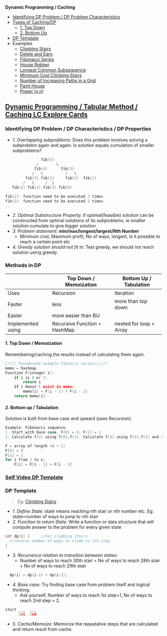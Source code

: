 **Dynamic Programming / Caching**
- [Identifying DP Problem / DP Problem Characteristics](#i)
- [Types of Caching/DP](#t)
  - [1. Top Down](#td)
  - [2. Bottom Up](#bu)
- [DP Template](#tem)
- Examples
  - [Climbing Stairs](/DS_Questions/Questions/Permutation_Combination/No_of_Ways_to_Climb_ith_Stairs_1or2Steps.md)
  - [Delete and Earn](/DS_Questions/Questions/Number/Delete_and_Earn_or_Max_Gains.md)
  - [Fibonacci Series](/DS_Questions/Questions/Number/Fibonacci_Number.md)
  - [House Robber](/DS_Questions/Questions/vectors_arrays/Find_Search_Count/Find/Unsorted/Maximum/Max_Sum_Money_House_Robber.md)
  - [Longest Common Subsequence](/DS_Questions/Questions/Strings/SubString_SubSequence/Longest_Common_SubSequence_in_2_strings.md)
  - [Minimum Cost Climbing Stairs](/DS_Questions/Questions/Number/Minimum_Cost_Climbing_Stairs.md)
  - [Number of Increasing Paths in a Grid](DS_Questions/Questions/vectors_arrays/2d-grid/Find_Search_Count/Number_of_Increasing_Paths_in_a_Grid.md)
  - [Paint House](/DS_Questions/Questions/vectors_arrays/Find_Search_Count/Find/Unsorted/Minimum/Paint_House.md)
  - [Power (x,n)](/DS_Questions/Questions/Random/Power/Power_x_to_n.md)


## [Dynamic Programming / Tabular Method / Caching LC Explore Cards](https://leetcode.com/explore/featured/card/dynamic-programming/630/an-introduction-to-dynamic-programming/4034/)
<a name=i></a>
### Identifying DP Problem / DP Characteristics / DP Properties
- _1. Overlapping subproblems:_ Does this problem involves solving a subproblem again and again. Is solution equals cumulation of smaller subproblems?
```c
                fib(5)
              /        \ 
             fib(4)      fib(3)
            /   \          /   \   
         fib(3) fib(2)     fib(2)  fib(1)
        /   \     /  \
   fib(2) fib(1) fib(1) fib(0) 

fib(2): function need to be executed 3 times
fib(2): function need to be executed 2 times
..
```
- _2. Optimal Substructure Property:_ if optimal(feasible) solution can be constructed from optimal solutions of its subproblems. ie smaller solution cumulate to give bigger solution.
- _3. Problem statement:_ **min/max/longest/largest/Nth Number**
  - Minimum cost, Maximum profit, No of ways, longest, Is it possible to reach a certain point etc
- _4. Greedy solution should not fit in:_ Test greedy, we should not reach solution using greedy.

<a name=t></a>
### Methods in DP

||Top Down / Memoization|Bottom Up / Tabulation|
|---|---|---|
|Uses| Recursion | Iteration |
|Faster| less | more than top down |
|Easier| more easier than BU||
|Implemented using|Recursive Function + HashMap|nested for loop + Array|

<a name=td></a>
#### 1. Top Down / Memoization 
Remembering/caching the results instead of calculating them again. 
```c
///// Pseudocode example Fibnacci series//////
memo = hashmap
Function F(integer i):
    if i is 0 or 1: 
        return i
    if i doesn't exist in memo:
        memo[i] = F(i - 1) + F(i - 2)
    return memo[i]
```
<a name=bu></a>
#### 2. Bottom up / Tabulation
Solution is built from base case and upward (uses Recursion).
```c
Example: Fibonacci sequence.
1. Start with base case, F(0) = 0, F(1) = 1
2. Calculate f(2) using f(0),f(1). Calculate f(3) using f(2),f(1) and so on

F = array of length (n + 1)
F[0] = 0
F[1] = 1
for i from 2 to n:
    F[i] = F[i - 1] + F[i - 2]
```

### [Self Video DP Template](https://www.youtube.com/watch?v=TJ0qPxdnKnQ)

<a name=tem></a>
### DP Template
> Eg: [Climbing Stairs](DS_Questions/Questions/Permutation_Combination/No_of_Ways_to_Climb_ith_Stairs_1or2Steps.md)
- _1. Define State:_ state means reaching nth stair or nth number etc. Eg: state=number of ways to jump to nth stair
- _2. Function to return State:_ Write a function or data structure that will compute answer to the problem for every given state
```c
int dp(i) {     //For climbing stairs
  //returns number of ways to climb to ith step
}
```
- _3. Recurrence relation to transition between states:_
  - Number of ways to reach 30th stair = No of ways to reach 28th stair + No of ways to reach 29th stair
```c
  dp(i) = dp(i-1) + dp(i-2);
```
- _4. Base case:_ Try finding base case from problem itself and logical thinking.
  - Ask yourself, Number of ways to reach 1st step=1, No of ways to reach 2nd step = 2.
```c
start ___  ___
      1st  2nd
```
- _5. Cache/Memoize:_ Memorize the repeatative steps that are calculated and return result from cache.
